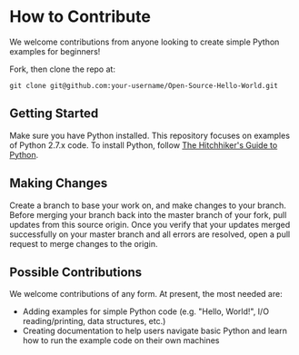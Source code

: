 # How to Contribute
We welcome contributions from anyone looking to create simple Python examples for beginners! 

Fork, then clone the repo at:
```
git clone git@github.com:your-username/Open-Source-Hello-World.git
```

## Getting Started
Make sure you have Python installed. This repository focuses on examples of Python 2.7.x code. To install Python, follow [The Hitchhiker's Guide to Python](http://python-guide-pt-br.readthedocs.io/en/latest/starting/installation/).

## Making Changes
Create a branch to base your work on, and make changes to your branch. Before merging your branch back into the master branch of your fork, pull updates from this source origin. Once you verify that your updates merged successfully on your master branch and all errors are resolved, open a pull request to merge changes to the origin.

## Possible Contributions
We welcome contributions of any form. At present, the most needed are:
+ Adding examples for simple Python code (e.g. "Hello, World!", I/O reading/printing, data structures, etc.)
+ Creating documentation to help users navigate basic Python and learn how to run the example code on their own machines
